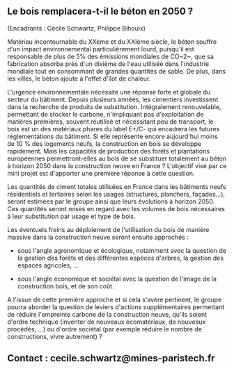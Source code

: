 ## Le bois remplacera-t-il le béton en 2050 ?

(Encadrants : Cécile Schwartz, Philippe Bihouix)



Matériau incontournable du XXème et du XXIème siècle, le béton souffre d'un impact environnemental particulièrement lourd, puisqu'il est responsable de plus de 5% des émissions mondiales de CO~2~, que sa fabrication absorbe près d'un dixième de l'eau utilisée dans l'industrie mondiale tout en consommant de grandes quantités de sable. De plus, dans les villes, le béton ajoute à l'effet d'îlot de chaleur.

L'urgence environnementale nécessite une réponse forte et globale du secteur du bâtiment. Depuis plusieurs années, les cimentiers investissent dans la recherche de produits de substitution. Intégralement renouvelable, permettant de stocker le carbone, n\'impliquant pas d\'exploitation de matières premières, souvent réutilisé et nécessitant peu de transport, le bois est un des matériaux phares du label E+/C- qui encadrera les futures réglementations du bâtiment. Si elle représente encore aujourd'hui moins de 10 % des logements neufs, la construction en bois se développe rapidement. Mais les capacités de production des forêts et plantations européennes permettront-elles au bois de se substituer totalement au béton à horizon 2050 dans la construction neuve en France ? L'objectif visé par ce mini projet est d'apporter une première réponse à cette question.

Les quantités de ciment totales utilisées en France dans les bâtiments neufs résidentiels et tertiaires selon les usages (structures, planchers, façades...), seront estimées par le groupe ainsi que leurs évolutions à horizon 2050. Ces quantités seront mises en regard avec les volumes de bois nécessaires à leur substitution par usage et type de bois.

Les éventuels freins au déploiement de l'utilisation du bois de manière massive dans la construction neuve seront ensuite approchés :

 - sous l'angle agronomique et écologique, notamment avec la question de la gestion des forêts et des différentes espèces d'arbres, la gestion des espaces agricoles, ...

 - sous l'angle économique et sociétal avec la question de l'image de la construction bois, et de son coût.

A l'issue de cette première approche et si cela s'avère pertinent, le groupe pourra aborder la question de leviers d'actions supplémentaires permettant de réduire l'empreinte carbone de la construction neuve, qu'ils soient d'ordre technique (inventer de nouveaux écomatériaux, de nouveaux procédés, ...) ou d'ordre sociétal (par exemple réduire le nombre de constructions, vivre autrement) ? 

## Contact : cecile.schwartz\@mines-paristech.fr
